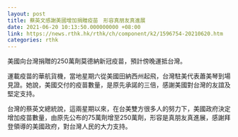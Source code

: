 ```yaml
---
layout: post
title: 蔡英文感謝美國增加捐贈疫苗　形容真朋友真進展
date: 2021-06-20 10:13:50.000000000 +08:00
link: https://news.rthk.hk/rthk/ch/component/k2/1596754-20210620.htm
categories: rthk
---
```


美國向台灣捐贈的250萬劑莫德納新冠疫苗，預計傍晚運抵台灣。

運載疫苗的華航貨機，當地星期六從美國田納西州起飛，台灣駐美代表蕭美琴到場見證。她說，美國交付的疫苗數量，是原先承諾的三倍，感謝美國對台灣的友誼及堅定支持。

台灣的蔡英文總統說，這兩星期以來，在台美雙方很多人的努力下，美國政府決定增加疫苗數量，由原先公布的75萬劑增至250萬劑，形容是真朋友真進展，感謝拜登領導的美國政府，對台灣人民的大力支持。
